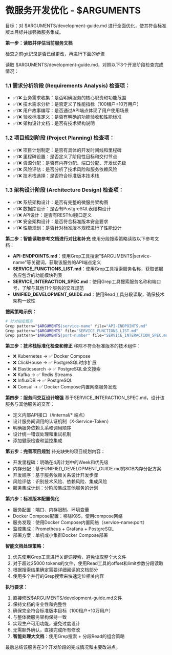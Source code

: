 # 微服务开发优化 - $ARGUMENTS

目标：对 $ARGUMENTS/development-guide.md 进行全面优化，使其符合标准版本目标并加强微服务集成。

**第一步：读取并评估当前服务文档**

检查之前git记录是否已经更改，再进行下面的步骤

读取 $ARGUMENTS/development-guide.md，对照以下3个开发阶段检查完成情况：

### 1.1 需求分析阶段 (Requirements Analysis) 检查项：
- ✅/❌ 业务需求收集：是否明确服务的核心职责和功能范围
- ✅/❌ 技术需求分析：是否定义了性能指标（100租户+10万用户）
- ✅/❌ 用户故事编写：是否通过API端点体现了用户使用场景
- ✅/❌ 验收标准定义：是否有明确的功能验收和性能标准
- ✅/❌ 架构设计文档：是否有技术架构说明

### 1.2 项目规划阶段 (Project Planning) 检查项：
- ✅/❌ 项目计划制定：是否有具体的开发时间线和里程碑
- ✅/❌ 里程碑设置：是否定义了阶段性目标和交付节点
- ✅/❌ 资源分配：是否有内存分配、端口分配、开发优先级
- ✅/❌ 风险评估：是否分析了技术风险和服务依赖风险
- ✅/❌ 技术栈选择：是否符合标准版本技术栈

### 1.3 架构设计阶段 (Architecture Design) 检查项：
- ✅/❌ 系统架构设计：是否有完整的微服务架构图
- ✅/❌ 数据库设计：是否有PostgreSQL表结构设计
- ✅/❌ API设计：是否有RESTful接口定义
- ✅/❌ 安全架构设计：是否符合标准版本安全要求
- ✅/❌ 性能规划：是否针对标准版本规模进行了性能设计

**第二步：智能读取参考文档进行对比和补充**
使用分段搜索策略读取以下参考文档：
- **API-ENDPOINTS.md**：使用Grep工具搜索"$ARGUMENTS|service-name"等关键词，获取该服务的API端点定义
- **SERVICE_FUNCTIONS_LIST.md**：使用Grep工具搜索服务名称，获取该服务应包含的功能模块列表
- **SERVICE_INTERACTION_SPEC.md**：使用Grep工具搜索服务名称和端口号，了解与其他11个服务的交互规范
- **UNIFIED_DEVELOPMENT_GUIDE.md**：使用Read工具分段读取，确保技术架构一致性

**搜索策略示例：**
```bash
# 针对指定服务
Grep pattern="$ARGUMENTS|service-name" file="API-ENDPOINTS.md"
Grep pattern="$ARGUMENTS" file="SERVICE_FUNCTIONS_LIST.md"
Grep pattern="$ARGUMENTS|port-number" file="SERVICE_INTERACTION_SPEC.md"
```

**第三步：技术栈标准化检查和修正**
移除不符合标准版本的技术组件：
- ❌ Kubernetes → ✅ Docker Compose
- ❌ ClickHouse → ✅ PostgreSQL时序扩展
- ❌ Elasticsearch → ✅ PostgreSQL全文搜索
- ❌ Kafka → ✅ Redis Streams
- ❌ InfluxDB → ✅ PostgreSQL
- ❌ Consul → ✅ Docker Compose内置网络服务发现

**第四步：服务间交互设计增强**
基于SERVICE_INTERACTION_SPEC.md，设计该服务与其他服务的交互：
- 定义内部API接口（/internal/* 端点）
- 设计服务间调用的认证机制（X-Service-Token）
- 明确服务依赖关系和调用顺序
- 设计统一错误处理和重试机制
- 添加健康检查和监控集成

**第五步：完善项目规划**
补充缺失的项目规划内容：
- 开发里程碑：明确在4周计划中的Week和优先级
- 内存分配：基于UNIFIED_DEVELOPMENT_GUIDE.md的8GB内存分配方案
- 开发顺序：基于服务依赖关系设计开发步骤
- 风险评估：识别技术风险、依赖风险、集成风险
- 服务集成计划：分阶段集成其他服务的计划

**第六步：标准版本配置优化**
- 服务配置：端口、内存限制、环境变量
- Docker Compose配置：移除K8S，使用compose网络
- 服务发现：使用Docker Compose内置网络（service-name:port）
- 监控集成：Prometheus + Grafana + PostgreSQL
- 部署方案：单机或小集群Docker Compose部署

**智能文档处理策略：**
1. 优先使用Grep工具进行关键词搜索，避免读取整个大文件
2. 对于超过25000 tokens的文件，使用Read工具的offset和limit参数分段读取
3. 根据搜索结果确定需要详细阅读的文档部分
4. 使用多个并行的Grep搜索来快速定位相关内容

**执行要求：**
1. 直接修改$ARGUMENTS/development-guide.md文件
2. 保持文档的专业性和完整性
3. 确保完全符合标准版本目标（100租户+10万用户）
4. 与整体微服务架构保持一致
5. 实现生产可用功能，避免过度设计
6. 无需额外确认，直接完成所有修改
7. **智能处理大文档**：使用Grep搜索 + 分段Read的组合策略

最后总结该服务在3个开发阶段的完成情况和主要改进点。
